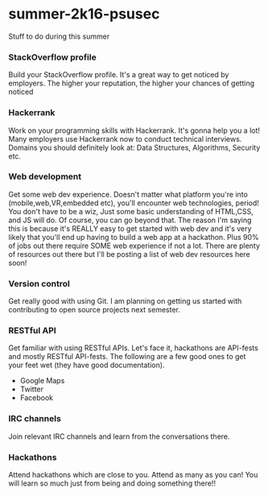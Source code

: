 # summer-2k16-psusec
Stuff to do during this summer

### StackOverflow profile

Build your StackOverflow profile. It's a great way to get noticed by employers. The higher your reputation, the higher your chances of getting noticed

### Hackerrank

Work on your programming skills with Hackerrank. It's gonna help you a lot! Many employers use Hackerrank now to conduct technical interviews. Domains you should definitely look at: Data Structures, Algorithms, Security etc.

### Web development

Get some web dev experience. Doesn't matter what platform you're into (mobile,web,VR,embedded etc), you'll encounter web technologies, period! You don't have to be a wiz, Just some basic understanding of HTML,CSS, and JS will do. Of course, you can go beyond that. The reason I'm saying this is because it's REALLY easy to get started with web dev and it's very likely that you'll end up having to build a web app at a hackathon. Plus 90% of jobs out there require SOME web experience if not a lot. There are plenty of resources out there but I'll be posting a list of web dev resources here soon!

### Version control

Get really good with using Git. I am planning on getting us started with contributing to open source projects next semester.


### RESTful API

Get familiar with using RESTful APIs. Let's face it, hackathons are API-fests and mostly RESTful API-fests. The following are a few good ones to get your feet wet (they have good documentation).

 * Google Maps
 * Twitter
 * Facebook

### IRC channels

Join relevant IRC channels and learn from the conversations there.

### Hackathons

Attend hackathons which are close to you. Attend as many as you can! You will learn so much just from being and doing something there!! 
